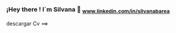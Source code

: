  ### **¡Hey there !** I´m Silvana 👋 <sub> www.linkedin.com/in/silvanabarea</sub>
descargar Cv ==> 

